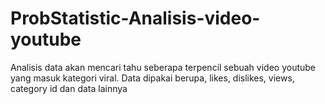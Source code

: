 # ProbStatistic-Analisis-video-youtube
Analisis data akan mencari tahu seberapa terpencil sebuah video youtube yang masuk kategori viral. 
Data dipakai berupa, likes, dislikes, views, category id dan data lainnya
